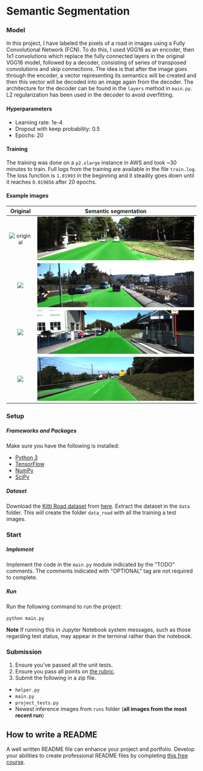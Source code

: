 # Semantic Segmentation

### Model
In this project, I have labeled the pixels of a road in images using a Fully Convolutional Network (FCN).
To do this, I used VGG16 as an encoder, then 1x1 convolutions which replace the fully connected layers in the original
VGG16 model, followed by a decoder, consisting of series of transposed convolutions and skip connections. The idea is 
that after the image goes through the encoder, a vector representing its semantics will be created and then this vector 
will be decoded into an image again from the decoder. The architecture for the decoder can be found in the `layers` method
in `main.py`. L2 regularization has been used in the decoder to avoid overfitting.

#### Hyperparameters
* Learning rate: 1e-4
* Dropout with keep probability: 0.5
* Epochs: 20

#### Training 
The training was done on a `p2.xlarge` instance in AWS and took ~30 minutes to train. Full logs from the training are 
available in the file `train.log`. The loss function is `1.01993` in the beginning and it steadily goes down until it 
reaches `0.019856` after 20 epochs.

#### Example images

Original            |  Semantic segmentation
:-------------------------:|:-------------------------:
![original](data/data_road/testing/image_2/um_000007.png)  |  ![Semantic segmentation](runs/1507487758.817546/um_000007.png)
![](data/data_road/testing/image_2/um_000010.png) | ![](runs/1507487758.817546/um_000010.png)
![](data/data_road/testing/image_2/um_000013.png) | ![](runs/1507487758.817546/um_000013.png)
![](data/data_road/testing/image_2/um_000035.png) | ![](runs/1507487758.817546/um_000035.png)


### Setup
##### Frameworks and Packages
Make sure you have the following is installed:
 - [Python 3](https://www.python.org/)
 - [TensorFlow](https://www.tensorflow.org/)
 - [NumPy](http://www.numpy.org/)
 - [SciPy](https://www.scipy.org/)
##### Dataset
Download the [Kitti Road dataset](http://www.cvlibs.net/datasets/kitti/eval_road.php) from [here](http://www.cvlibs.net/download.php?file=data_road.zip).  Extract the dataset in the `data` folder.  This will create the folder `data_road` with all the training a test images.

### Start
##### Implement
Implement the code in the `main.py` module indicated by the "TODO" comments.
The comments indicated with "OPTIONAL" tag are not required to complete.
##### Run
Run the following command to run the project:
```
python main.py
```
**Note** If running this in Jupyter Notebook system messages, such as those regarding test status, may appear in the terminal rather than the notebook.

### Submission
1. Ensure you've passed all the unit tests.
2. Ensure you pass all points on [the rubric](https://review.udacity.com/#!/rubrics/989/view).
3. Submit the following in a zip file.
 - `helper.py`
 - `main.py`
 - `project_tests.py`
 - Newest inference images from `runs` folder  (**all images from the most recent run**)
 
 ## How to write a README
A well written README file can enhance your project and portfolio.  Develop your abilities to create professional README files by completing [this free course](https://www.udacity.com/course/writing-readmes--ud777).
